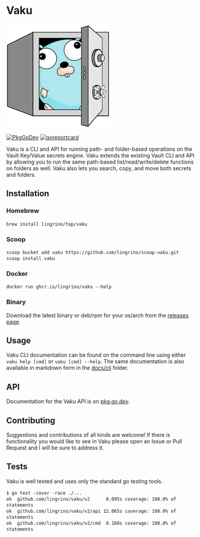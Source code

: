 # Vaku

[![Vaku](www/assets/images/logo-vaku-sm.png?raw=true)](www/assets/logo-vaku-sm.png "Vaku")

[![PkgGoDev](https://pkg.go.dev/badge/github.com/lingrino/vaku/v2/api)](https://pkg.go.dev/github.com/lingrino/vaku/v2/api)
[![goreportcard](https://goreportcard.com/badge/github.com/lingrino/vaku)](https://goreportcard.com/report/github.com/lingrino/vaku)

Vaku is a CLI and API for running path- and folder-based operations on the Vault Key/Value secrets engine. Vaku extends the existing Vault CLI and API by allowing you to run the same path-based list/read/write/delete functions on folders as well. Vaku also lets you search, copy, and move both secrets and folders.

## Installation

### Homebrew

```shell
brew install lingrino/tap/vaku
```

### Scoop

```shell
scoop bucket add vaku https://github.com/lingrino/scoop-vaku.git
scoop install vaku
```

### Docker

```shell
docker run ghcr.io/lingrino/vaku --help
```

### Binary

Download the latest binary or deb/rpm for your os/arch from the [releases page](https://github.com/lingrino/vaku/releases).

## Usage

Vaku CLI documentation can be found on the command line using either `vaku help [cmd]` or `vaku [cmd] --help`. The same documentation is also available in markdown form in the [docs/cli](docs/cli/vaku.md) folder.

## API

Documentation for the Vaku API is on [pkg.go.dev](https://pkg.go.dev/github.com/lingrino/vaku/v2/api).

## Contributing

Suggestions and contributions of all kinds are welcome! If there is functionality you would like to see in Vaku please open an Issue or Pull Request and I will be sure to address it.

## Tests

Vaku is well tested and uses only the standard go testing tools.

```shell
$ go test -cover -race ./...
ok  github.com/lingrino/vaku/v2      0.095s coverage: 100.0% of statements
ok  github.com/lingrino/vaku/v2/api 12.065s coverage: 100.0% of statements
ok  github.com/lingrino/vaku/v2/cmd  0.168s coverage: 100.0% of statements
```
